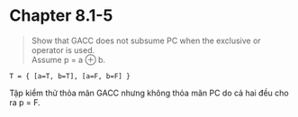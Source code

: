 # Chapter 8.1-5

> Show that GACC does not subsume PC when the exclusive or operator is used.\
> Assume p = a ⊕ b.

`T = { [a=T, b=T], [a=F, b=F] }`

Tập kiểm thử thỏa mãn GACC nhưng không thỏa mãn PC do cả hai đều cho ra p = F.
